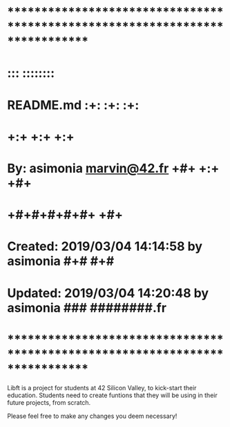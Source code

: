# **************************************************************************** #
#                                                                              #
#                                                         :::      ::::::::    #
#    README.md                                          :+:      :+:    :+:    #
#                                                     +:+ +:+         +:+      #
#    By: asimonia <marvin@42.fr>                    +#+  +:+       +#+         #
#                                                 +#+#+#+#+#+   +#+            #
#    Created: 2019/03/04 14:14:58 by asimonia          #+#    #+#              #
#    Updated: 2019/03/04 14:20:48 by asimonia         ###   ########.fr        #
#                                                                              #
# **************************************************************************** #

 Libft is a project for students at 42 Silicon Valley, to kick-start their education. Students need to create funtions that they will be using in their future projects, from scratch. 

 Please feel free to make any changes you deem necessary! 

